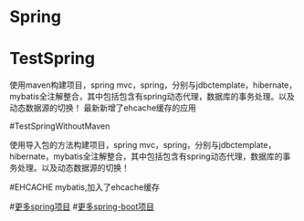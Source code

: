 # Spring

# TestSpring
使用maven构建项目，spring mvc，spring，分别与jdbctemplate，hibernate，mybatis全注解整合，其中包括包含有spring动态代理，数据库的事务处理。以及动态数据源的切换！ 最新新增了ehcache缓存的应用

#TestSpringWithoutMaven

使用导入包的方法构建项目，spring mvc，spring，分别与jdbctemplate，hibernate，mybatis全注解整合，其中包括包含有spring动态代理，数据库的事务处理。以及动态数据源的切换！

#EHCACHE
mybatis,加入了ehcache缓存

#[更多spring项目](https://github.com/zhonglinlin1305/spring-projects/)
#[更多spring-boot项目](https://github.com/zhonglinlin1305/spring-boot-sample/)


